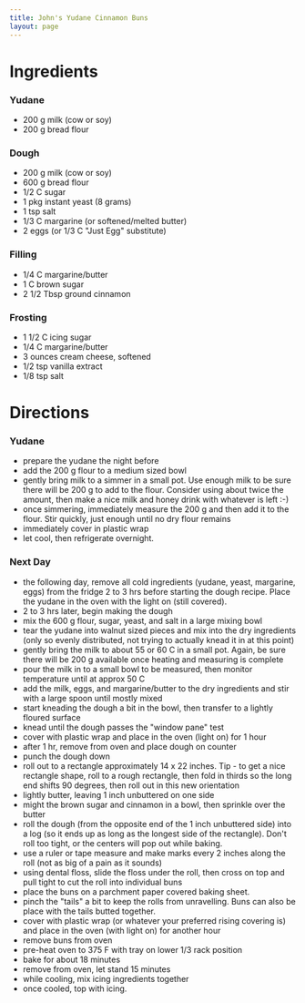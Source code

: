 ```yaml
---
title: John's Yudane Cinnamon Buns
layout: page
---
```


# Ingredients

### Yudane

- 200 g milk (cow or soy)
- 200 g bread flour

### Dough

- 200 g milk (cow or soy)
- 600 g bread flour
- 1/2 C sugar
- 1 pkg instant yeast (8 grams)
- 1 tsp salt
- 1/3 C margarine (or softened/melted butter)
- 2 eggs (or 1/3 C "Just Egg" substitute)


### Filling

- 1/4 C margarine/butter
- 1 C brown sugar
- 2 1/2 Tbsp ground cinnamon

### Frosting


- 1 1/2 C icing sugar
- 1/4 C margarine/butter
- 3 ounces cream cheese, softened
- 1/2 tsp vanilla extract
- 1/8 tsp salt


# Directions

### Yudane

- prepare the yudane the night before
- add the 200 g flour to a medium sized bowl
- gently bring milk to a simmer in a small pot.  Use enough milk to be sure there will be 200 g to add to the flour.  Consider using about twice the amount, then make a nice milk and honey drink with whatever is left :-)
- once simmering, immediately measure the 200 g and then add it to the flour.  Stir quickly, just enough until no dry flour remains
- immediately cover in plastic wrap
- let cool, then refrigerate overnight.

### Next Day

- the following day, remove all cold ingredients (yudane, yeast, margarine, eggs) from the fridge 2 to 3 hrs before starting the dough recipe.  Place the yudane in the oven with the light on (still covered).
- 2 to 3 hrs later, begin making the dough
- mix the 600 g flour, sugar, yeast, and salt in a large mixing bowl
- tear the yudane into walnut sized pieces and mix into the dry ingredients (only so evenly distributed, not trying to actually knead it in at this point)
- gently bring the milk to about 55 or 60 C in a small pot.  Again, be sure there will be 200 g available once heating and measuring is complete
- pour the milk in to a small bowl to be measured, then monitor temperature until at approx 50 C
- add the milk, eggs, and margarine/butter to the dry ingredients and stir with a large spoon until mostly mixed
- start kneading the dough a bit in the bowl, then transfer to a lightly floured surface
- knead until the dough passes the "window pane" test
- cover with plastic wrap and place in the oven (light on) for 1 hour
- after 1 hr, remove from oven and place dough on counter
- punch the dough down
- roll out to a rectangle approximately 14 x 22 inches.  Tip - to get a nice rectangle shape, roll to a rough rectangle, then fold in thirds so the long end shifts 90 degrees, then roll out in this new orientation
- lightly butter, leaving 1 inch unbuttered on one side 
- might the brown sugar and cinnamon  in a bowl, then sprinkle over the butter
- roll the dough (from the opposite end of the 1 inch unbuttered side) into a log (so it ends up as long as the longest side of the rectangle).  Don't roll too tight, or the centers will pop out while baking.
- use a ruler or tape measure and make marks every 2 inches along the roll (not as big of a pain as it sounds)
- using dental floss, slide the floss under the roll, then cross on top and pull tight to cut the roll into individual buns
- place the buns on a parchment paper covered baking sheet.
- pinch the "tails" a bit to keep the rolls from unravelling.  Buns can also be place with the tails butted together.
- cover with plastic wrap (or whatever your preferred rising covering is) and place in the oven (with light on) for another hour
- remove buns from oven
- pre-heat oven to 375 F with tray on lower 1/3 rack position
- bake for about 18 minutes
- remove from oven, let stand 15 minutes
- while cooling, mix icing ingredients together
- once cooled, top with icing.
